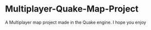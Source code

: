 # Multiplayer-Quake-Map-Project
A Multiplayer map project made in the Quake engine. I hope you enjoy
